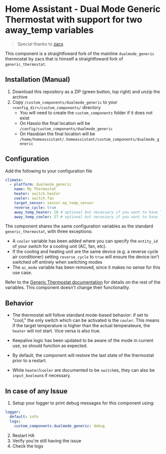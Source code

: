 # Home Assistant - Dual Mode Generic Thermostat with support for two away_temp variables

> Special thanks to [zacs](https://github.com/zacs/ha-dualmodegeneric) 

This component is a straightfoward fork of the mainline `dualmode_generic` thermostat by zacs that is himself a straightfoward fork of `generic_thermostat`.

## Installation (Manual)
1. Download this repository as a ZIP (green button, top right) and unzip the archive
2. Copy `/custom_components/dualmode_generic` to your `<config_dir>/custom_components/` directory
   * You will need to create the `custom_components` folder if it does not exist
   * On Hassio the final location will be `/config/custom_components/dualmode_generic`
   * On Hassbian the final location will be `/home/homeassistant/.homeassistant/custom_components/dualmode_generic`

## Configuration
Add the following to your configuration file

```yaml
climate:
  - platform: dualmode_generic
    name: My Thermostat
    heater: switch.heater
    cooler: switch.fan
    target_sensor: sensor.my_temp_sensor
    reverse_cycle: true
    away_temp_heater: 18 # optional but necessary if you want to have "away mode" available
    away_temp_cooler: 27 # optional but necessary if you want to have "away mode" available
```

The component shares the same configuration variables as the standard `generic_thermostat`, with three exceptions:
* A `cooler` variable has been added where you can specify the `entity_id` of your switch for a cooling unit (AC, fan, etc).
* If the cooling and heating unit are the same device (e.g. a reverse cycle air conditioner) setting `reverse_cycle` to `true` will ensure the device isn't switched off entirely when switching modes
* The `ac_mode` variable has been removed, since it makes no sense for this use case.

Refer to the [Generic Thermostat documentation](https://www.home-assistant.io/components/generic_thermostat/) for details on the rest of the variables. This component doesn't change their functionality.

## Behavior

* The thermostat will follow standard mode-based behavior: if set to "cool," the only switch which can be activated is the `cooler`. This means if the target temperature is higher than the actual temperateure, the `heater` will _not_ start. Vice versa is also true.

* Keepalive logic has been updated to be aware of the mode in current use, so should function as expected.

* By default, the component will restore the last state of the thermostat prior to a restart.

* While `heater`/`cooler` are documented to be `switch`es, they can also be `input_boolean`s if necessary.


## In case of any Issue
1. Setup your logger to print debug messages for this component using:
```yaml
logger:
  default: info
  logs:
    custom_components.dualmode_generic: debug
```
2. Restart HA
3. Verify you're still having the issue
4. Check the logs
